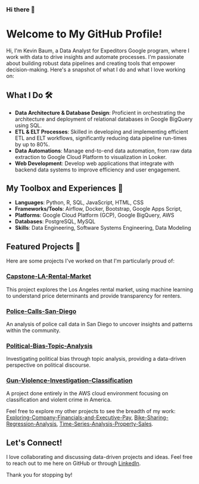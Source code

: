 ### Hi there 👋

# Welcome to My GitHub Profile!

Hi, I'm Kevin Baum, a Data Analyst for Expeditors Google program, where I work with data to drive insights and automate processes. I'm passionate about building robust data pipelines and creating tools that empower decision-making. Here's a snapshot of what I do and what I love working on:

## What I Do 🛠️
- **Data Architecture & Database Design**: Proficient in orchestrating the architecture and deployment of relational databases in Google BigQuery using SQL.
- **ETL & ELT Processes**: Skilled in developing and implementing efficient ETL and ELT workflows, significantly reducing data pipeline run-times by up to 80%.
- **Data Automations**: Manage end-to-end data automation, from raw data extraction to Google Cloud Platform to visualization in Looker.
- **Web Development**: Develop web applications that integrate with backend data systems to improve efficiency and user engagement.

## My Toolbox and Experiences 🧰
- **Languages**: Python, R, SQL, JavaScript, HTML, CSS
- **Frameworks/Tools**: Airflow, Docker, Bootstrap, Google Apps Script,  
- **Platforms**: Google Cloud Platform (GCP), Google BigQuery, AWS
- **Databases**: PostgreSQL, MySQL
- **Skills**: Data Engineering, Software Systems Engineering, Data Modeling

## Featured Projects 🌟
Here are some projects I've worked on that I'm particularly proud of:

### [Capstone-LA-Rental-Market](https://github.com/kbaum215/Capstone-LA-Rental-Market)
This project explores the Los Angeles rental market, using machine learning to understand price determinants and provide transparency for renters.

### [Police-Calls-San-Diego](https://github.com/kbaum215/Police-Calls-San-Diego)
An analysis of police call data in San Diego to uncover insights and patterns within the community.

### [Political-Bias-Topic-Analysis](https://github.com/kbaum215/Political-Bias-Topic-Analysis)
Investigating political bias through topic analysis, providing a data-driven perspective on political discourse.

### [Gun-Violence-Investigation-Classification](https://github.com/kbaum215/Gun-Violence-Investigation-Classification)
A project done entirely in the AWS cloud environment focusing on classification and violent crime in America.

Feel free to explore my other projects to see the breadth of my work: [Exploring-Company-Financials-and-Executive-Pay](https://github.com/kbaum215/Exploring-Company-Financials-and-Executive-Pay), [Bike-Sharing-Regression-Analysis](https://github.com/kbaum215/Bike-Sharing-Regression-Analysis), [Time-Series-Analysis-Property-Sales](https://github.com/kbaum215/Time-Series-Analysis-Property-Sales).

## Let's Connect!
I love collaborating and discussing data-driven projects and ideas. Feel free to reach out to me here on GitHub or through [LinkedIn](https://www.linkedin.com/in/kevin-baum/).

Thank you for stopping by!

